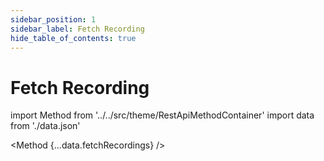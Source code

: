 ```yaml
---
sidebar_position: 1
sidebar_label: Fetch Recording
hide_table_of_contents: true
---
```


# Fetch Recording

import Method from '../../src/theme/RestApiMethodContainer'
import data from './data.json'

<Method
{...data.fetchRecordings}
/>
